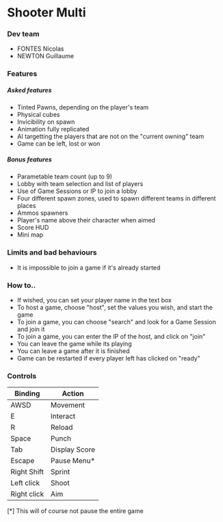 # Shooter Multi

### Dev team
  - FONTES Nicolas
  - NEWTON Guillaume

### Features
  ##### Asked features
   - Tinted Pawns, depending on the player's team
   - Physical cubes
   - Invicibility on spawn
   - Animation fully replicated
   - AI targetting the players that are not on the "current owning" team
   - Game can be left, lost or won

  ##### Bonus features
   - Parametable team count (up to 9)
   - Lobby with team selection and list of players
   - Use of Game Sessions or IP to join a lobby
   - Four different spawn zones, used to spawn different teams in different places
   - Ammos spawners
   - Player's name above their character when aimed
   - Score HUD
   - Mini map

### Limits and bad behaviours
   - It is impossible to join a game if it's already started

### How to..
   - If wished, you can set your player name in the text box
   - To host a game, choose "host", set the values you wish, and start the game
   - To join a game, you can choose "search" and look for a Game Session and join it
   - To join a game, you can enter the IP of the host, and click on "join"
   - You can leave the game while its playing
   - You can leave a game after it is finished
   - Game can be restarted if every player left has clicked on "ready"

### Controls
   | Binding | Action |
   | ------ | ------ |
   | AWSD | Movement |
   | E | Interact |
   | R | Reload |
   | Space | Punch |
   | Tab | Display Score |
   | Escape | Pause Menu* |
   | Right Shift | Sprint |
   | Left click | Shoot |
   | Right click | Aim |
[*] This will of course not pause the entire game

